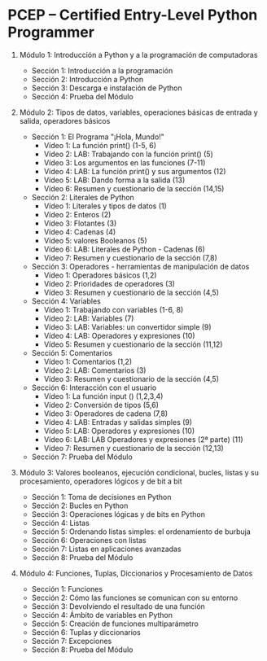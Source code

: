 # PCEP – Certified Entry-Level Python Programmer


1. Módulo 1: Introducción a Python y a la programación de computadoras

    * Sección 1: Introducción a la programación
    * Sección 2: Introducción a Python
    * Sección 3: Descarga e instalación de Python
    * Sección 4: Prueba del Módulo

2. Módulo 2: Tipos de datos, variables, operaciones básicas de entrada y salida, operadores básicos 

    * Sección 1: El Programa "¡Hola, Mundo!"
        * Vídeo 1: La función print() (1-5, 6)
        * Vídeo 2: LAB: Trabajando con la función print() (5) 
        * Vídeo 3: Los argumentos en las funciones (7-11)
        * Vídeo 4: LAB: La función print() y sus argumentos (12)
        * Vídeo 5: LAB: Dando forma a la salida (13)
        * Vídeo 6: Resumen y cuestionario de la sección (14,15)
    * Sección 2: Literales de Python
        * Vídeo 1: Literales y tipos de datos (1)
        * Vídeo 2: Enteros (2)
        * Vídeo 3: Flotantes (3)
        * Vídeo 4: Cadenas (4)
        * Vídeo 5: valores Booleanos (5) 
        * Vídeo 6: LAB: Literales de Python - Cadenas (6)
        * Vídeo 7: Resumen y cuestionario de la sección (7,8)
    * Sección 3: Operadores - herramientas de manipulación de datos
        * Vídeo 1: Operadores básicos (1,2)
        * Vídeo 2: Prioridades de operadores (3)
        * Vídeo 3: Resumen y cuestionario de la sección (4,5)
    * Sección 4: Variables
        * Vídeo 1: Trabajando con variables (1-6, 8)
        * Vídeo 2: LAB: Variables (7)
        * Vídeo 3: LAB: Variables: un convertidor simple (9)
        * Vídeo 4: LAB: Operadores y expresiones (10)
        * Vídeo 5: Resumen y cuestionario de la sección (11,12)
    * Sección 5: Comentarios
        * Vídeo 1: Comentarios (1,2)
        * Vídeo 2: LAB: Comentarios (3)
        * Vídeo 3: Resumen y cuestionario de la sección (4,5)
    * Sección 6: Interacción con el usuario
        * Vídeo 1: La función input () (1,2,3,4)
        * Vídeo 2: Conversión de tipos (5,6)
        * Vídeo 3: Operadores de cadena (7,8)
        * Vídeo 4: LAB: Entradas y salidas simples (9)
        * Vídeo 5: LAB: Operadores y expresiones (10)
        * Vídeo 6: LAB: LAB   Operadores y expresiones (2ª parte) (11)
        * Vídeo 7: Resumen y cuestionario de la sección (12,13)
    * Sección 7: Prueba del Módulo

3. Módulo 3: Valores booleanos, ejecución condicional, bucles, listas y su procesamiento, operadores lógicos y de bit a bit

    * Sección 1: Toma de decisiones en Python
    * Sección 2: Bucles en Python
    * Sección 3: Operaciones lógicas y de bits en Python
    * Sección 4: Listas
    * Sección 5: Ordenando listas simples: el ordenamiento de burbuja
    * Sección 6: Operaciones con listas
    * Sección 7: Listas en aplicaciones avanzadas
    * Sección 8: Prueba del Módulo

4. Módulo 4: Funciones, Tuplas, Diccionarios y Procesamiento de Datos

    * Sección 1: Funciones
    * Sección 2: Cómo las funciones se comunican con su entorno
    * Sección 3: Devolviendo el resultado de una función
    * Sección 4: Ámbito de variables en Python
    * Sección 5: Creación de funciones multiparámetro
    * Sección 6: Tuplas y diccionarios
    * Sección 7: Excepciones
    * Sección 8: Prueba del Módulo